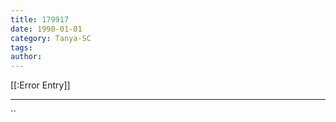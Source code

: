 ```yaml
---
title: 179917
date: 1990-01-01
category: Tanya-SC
tags: 
author: 
---
```


[[:Error Entry]]

---



``
